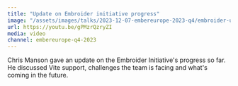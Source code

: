 ```yaml
---
title: "Update on Embroider initiative progress"
image: "/assets/images/talks/2023-12-07-embereurope-2023-q4/embroider-update-talk.jpg"
url: https://youtu.be/gPMzrQzryZI
media: video
channel: embereurope-q4-2023
---
```


Chris Manson gave an update on the Embroider Initiative's progress so far. He discussed Vite support, challenges the team is facing and what's coming in the future.
